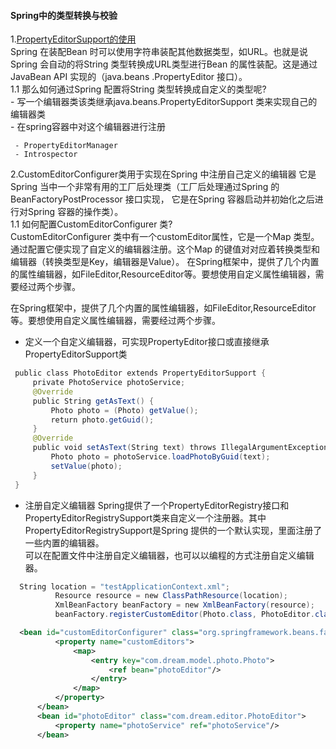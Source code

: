 #### Spring中的类型转换与校验  

1.[PropertyEditorSupport的使用](src/main/java/springframework/propertyeditorsupport)  
 Spring 在装配Bean 时可以使用字符串装配其他数据类型，如URL。也就是说Spring 会自动的将String 类型转换成URL类型进行Bean 的属性装配。这是通过JavaBean API 实现的（java.beans
 .PropertyEditor 接口）。  
    1.1 那么如何通过Spring 配置将String 类型转换成自定义的类型呢?  
     - 写一个编辑器类该类继承java.beans.PropertyEditorSupport 类来实现自己的编辑器类  
     - 在spring容器中对这个编辑器进行注册
     
     - PropertyEditorManager  
     - Introspector
     
2.CustomEditorConfigurer类用于实现在Spring 中注册自己定义的编辑器
  它是Spring 当中一个非常有用的工厂后处理类（工厂后处理通过Spring 的BeanFactoryPostProcessor 接口实现， 它是在Spring 容器启动并初始化之后进行对Spring 容器的操作类）。  
   1.1 如何配置CustomEditorConfigurer 类?  
   CustomEditorConfigurer 类中有一个customEditor属性，它是一个Map 类型。通过配置它便实现了自定义的编辑器注册。这个Map
    的键值对对应着转换类型和编辑器（转换类型是Key，编辑器是Value）。
   在Spring框架中，提供了几个内置的属性编辑器，如FileEditor,ResourceEditor等。要想使用自定义属性编辑器，需要经过两个步骤。  
   
   在Spring框架中，提供了几个内置的属性编辑器，如FileEditor,ResourceEditor等。要想使用自定义属性编辑器，需要经过两个步骤。
   
   - 定义一个自定义编辑器，可实现PropertyEditor接口或直接继承PropertyEditorSupport类  
   ```java
    public class PhotoEditor extends PropertyEditorSupport {  
        private PhotoService photoService;  
        @Override  
        public String getAsText() {  
            Photo photo = (Photo) getValue();  
            return photo.getGuid();  
        }  
        @Override  
        public void setAsText(String text) throws IllegalArgumentException {  
            Photo photo = photoService.loadPhotoByGuid(text);  
            setValue(photo);  
        }  
    }  
   ```
   - 注册自定义编辑器
   Spring提供了一个PropertyEditorRegistry接口和PropertyEditorRegistrySupport类来自定义一个注册器。其中PropertyEditorRegistrySupport是Spring
   提供的一个默认实现，里面注册了一些内置的编辑器。  
   可以在配置文件中注册自定义编辑器，也可以以编程的方式注册自定义编辑器。  
   ```java
     String location = "testApplicationContext.xml";  
             Resource resource = new ClassPathResource(location);  
             XmlBeanFactory beanFactory = new XmlBeanFactory(resource);  
             beanFactory.registerCustomEditor(Photo.class, PhotoEditor.class);     
   ```
   ```xml
     <bean id="customEditorConfigurer" class="org.springframework.beans.factory.config.CustomEditorConfigurer">  
             <property name="customEditors">  
                 <map>  
                     <entry key="com.dream.model.photo.Photo">  
                         <ref bean="photoEditor"/>  
                     </entry>  
                 </map>  
             </property>  
         </bean>  
         <bean id="photoEditor" class="com.dream.editor.PhotoEditor">  
             <property name="photoService" ref="photoService"/>  
         </bean> 
   ```
       